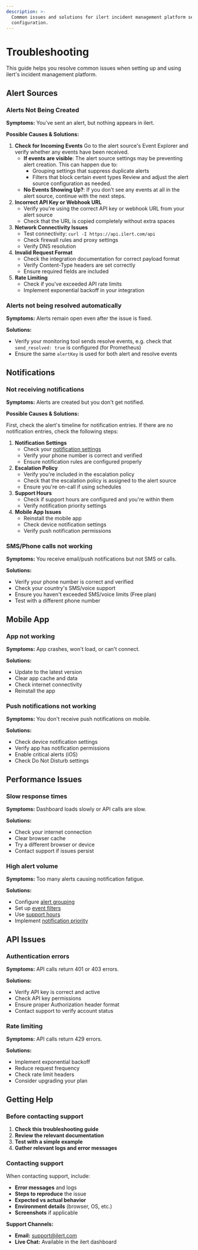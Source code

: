 ```yaml
---
description: >-
  Common issues and solutions for ilert incident management platform setup and
  configuration.
---
```


# Troubleshooting

This guide helps you resolve common issues when setting up and using ilert's incident management platform.

## Alert Sources

### Alerts Not Being Created

**Symptoms:** You’ve sent an alert, but nothing appears in ilert.

**Possible Causes & Solutions:**

1. **Check for Incoming Events** Go to the alert source's Event Explorer and verify whether any events have been received.
   * **If events are visible**: The alert source settings may be preventing alert creation. This can happen due to:
     * Grouping settings that suppress duplicate alerts
     * Filters that block certain event types Review and adjust the alert source configuration as needed.
   * **No Events Showing Up?**: If you don’t see any events at all in the alert source, continue with the next steps.
2. **Incorrect API Key or Webhook URL**
   * Verify you're using the correct API key or webhook URL from your alert source
   * Check that the URL is copied completely without extra spaces
3. **Network Connectivity Issues**
   * Test connectivity: `curl -I https://api.ilert.com/api`
   * Check firewall rules and proxy settings
   * Verify DNS resolution
4. **Invalid Request Format**
   * Check the integration documentation for correct payload format
   * Verify Content-Type headers are set correctly
   * Ensure required fields are included
5. **Rate Limiting**
   * Check if you've exceeded API rate limits
   * Implement exponential backoff in your integration

### Alerts not being resolved automatically

**Symptoms:** Alerts remain open even after the issue is fixed.

**Solutions:**

* Verify your monitoring tool sends resolve events, e.g. check that `send_resolved: true` is configured (for Prometheus)
* Ensure the same `alertKey` is used for both alert and resolve events

## Notifications

### Not receiving notifications

**Symptoms:** Alerts are created but you don't get notified.

**Possible Causes & Solutions:**

First, check the alert's timeline for notification entries. If there are no notification entries, check the following steps:

1. **Notification Settings**
   * Check your [notification settings](../alerting/notification-settings/)
   * Verify your phone number is correct and verified
   * Ensure notification rules are configured properly
2. **Escalation Policy**
   * Verify you're included in the escalation policy
   * Check that the escalation policy is assigned to the alert source
   * Ensure you're on-call if using schedules
3. **Support Hours**
   * Check if support hours are configured and you're within them
   * Verify notification priority settings
4. **Mobile App Issues**
   * Reinstall the mobile app
   * Check device notification settings
   * Verify push notification permissions

### SMS/Phone calls not working

**Symptoms:** You receive email/push notifications but not SMS or calls.

**Solutions:**

* Verify your phone number is correct and verified
* Check your country's SMS/voice support
* Ensure you haven't exceeded SMS/voice limits (Free plan)
* Test with a different phone number

## Mobile App

### App not working

**Symptoms:** App crashes, won't load, or can't connect.

**Solutions:**

* Update to the latest version
* Clear app cache and data
* Check internet connectivity
* Reinstall the app

### Push notifications not working

**Symptoms:** You don't receive push notifications on mobile.

**Solutions:**

* Check device notification settings
* Verify app has notification permissions
* Enable critical alerts (iOS)
* Check Do Not Disturb settings

## Performance Issues

### Slow response times

**Symptoms:** Dashboard loads slowly or API calls are slow.

**Solutions:**

* Check your internet connection
* Clear browser cache
* Try a different browser or device
* Contact support if issues persist

### High alert volume

**Symptoms:** Too many alerts causing notification fatigue.

**Solutions:**

* Configure [alert grouping](../alerting/alert-sources.md#alert-grouping)
* Set up [event filters](../alerting/alert-sources.md#event-filter)
* Use [support hours](../alerting/support-hours.md)
* Implement [notification priority](../alerting/alert-sources.md#notification-priority-and-support-hours)

## API Issues

### Authentication errors

**Symptoms:** API calls return 401 or 403 errors.

**Solutions:**

* Verify API key is correct and active
* Check API key permissions
* Ensure proper Authorization header format
* Contact support to verify account status

### Rate limiting

**Symptoms:** API calls return 429 errors.

**Solutions:**

* Implement exponential backoff
* Reduce request frequency
* Check rate limit headers
* Consider upgrading your plan

## Getting Help

### Before contacting support

1. **Check this troubleshooting guide**
2. **Review the relevant documentation**
3. **Test with a simple example**
4. **Gather relevant logs and error messages**

### Contacting support

When contacting support, include:

* **Error messages** and logs
* **Steps to reproduce** the issue
* **Expected vs actual behavior**
* **Environment details** (browser, OS, etc.)
* **Screenshots** if applicable

**Support Channels:**

* **Email:** [support@ilert.com](mailto:support@ilert.com)
* **Live Chat:** Available in the ilert dashboard
